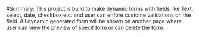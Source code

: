 #Summary: This project is build to make dynamic forms with fields like Text, select, date, checkbox etc. and user can enfore custome validations on the field. All dynamic generated form will be shown on another page where user can view the preview of specif form or can delete the form.
